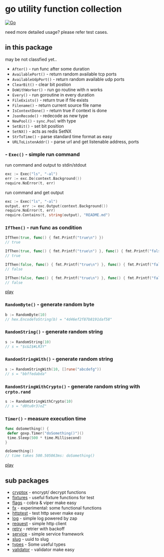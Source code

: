 # go utility function collection

[![Go](https://github.com/whitekid/goxp/actions/workflows/go.yml/badge.svg)](https://github.com/whitekid/goxp/actions/workflows/go.yml)

need more detailed usage? please refer test cases.

## in this package

may be not classfied yet..

- `After()` - run func after some duration
- `AvailablePort()` - return random available tcp ports
- `AvailableUdpPort()` - return random available udp ports
- `ClearBit()` - clear bit postion
- `DoWithWorker()` - run go routine with n works
- `Every()` - run goroutine in every duration
- `FileExists()` - return true if file exists
- `Filename()` - return current source file name
- `IsContextDone()` - return true if context is done
- `JsonRecode()` - redecode as new type
- `NewPool()` - `sync.Pool` with type
- `SetBit()` - set bit position
- `SetNX()` - acts as redis SetNX
- `StrToTime()` - parse standard time format as easy
- `URLToListenAddr()` - parse url and get listenable address, ports

### - `Exec()` - simple run command

run command and output to stdin/stdout

```go
exc := Exec("ls", "-al")
err := exc.Do(context.Background())
require.NoError(t, err)
```

run command and get output

```go
exc := Exec("ls", "-al")
output, err := exc.Output(context.Background())
require.NoError(t, err)
require.Contains(t, string(output), "README.md")
```

### `IfThen()` - run func as condition

```go
IfThen(true, func() { fmt.Printf("true\n") })
// true

IfThen(true, func() { fmt.Printf("true\n") }, func() { fmt.Printf("false\n") })
// true

IfThen(false, func() { fmt.Printf("true\n") }, func() { fmt.Printf("false\n") })
// false

IfThen(false, func() { fmt.Printf("true\n") }, func() { fmt.Printf("false\n") }, func() { fmt.Printf("false\n") })
// false
```

[play](https://go.dev/play/p/wNadBmhNYR-)

### `RandomByte()` - generate random byte

```go
b := RandomByte(10)
// hex.EncodeToString(b) = "4d46ef2f87b8191daf58"
```

### `RandomString()` - generate random string

```go
s := RandomString(10)
// s = "$c&I$#LR3Y"
```

### `RandomStringWith()` - generate random string

```go
s := RandomStringWith(10, []rune("abcdefg"))
// s = "bbffedabda"
```

### `RandomStringWithCrypto()` - generate random string with `crpto.rand`

```go
s := RandomStringWithCrypto(10)
// s = "d0tu0r3)oZ"
```

### `Timer()` - measure execution time

```go
func doSomething() {
 defer goxp.Timer("doSomething()")()
 time.Sleep(500 * time.Millisecond)
}

doSomething()
// time takes 500.505063ms: doSomething()
```

[play](https://go.dev/play/p/Wcj2Hw5CLL6)

## sub packages

- [cryptox](cryptox) - encrypt/ decrypt functions
- [fixtures](fixtures) - useful fixture functions for test
- [flags](flags) - cobra & viper make easy
- [fx](fx) - experimental: some functional functions
- [httptest](httptest) - test http sever make easy
- [log](log) - simple log powered by zap
- [request](request) - simple http client
- [retry](retry) - retrier with backoff
- [service](service) - simple service framework
- [slug](slug) - uuid to slug
- [types](types) - Some useful types
- [validator](validator) - validator make easy

